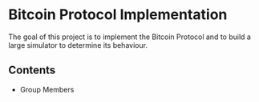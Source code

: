 # Bitcoin Protocol Implementation

The goal of this project is to implement the Bitcoin Protocol and to build a large simulator to determine its behaviour.

## Contents

- Group Members
